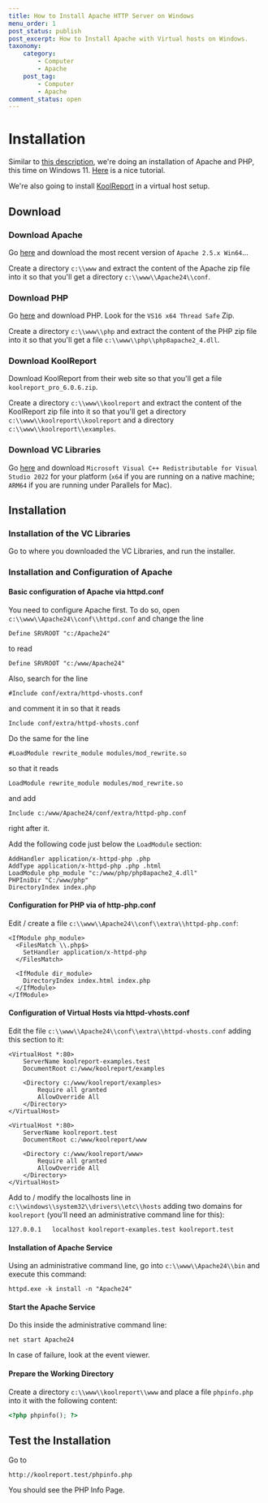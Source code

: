 ```yaml
---
title: How to Install Apache HTTP Server on Windows
menu_order: 1
post_status: publish
post_excerpt: How to Install Apache with Virtual hosts on Windows.
taxonomy:
    category:
        - Computer
        - Apache
    post_tag:
        - Computer
        - Apache
comment_status: open
---
```


# Installation

Similar to [this description](https://www.mnott.de/how-to-install-apache-http-server-using-homebrew-on-macos/), we're doing an installation of Apache and PHP, this time on Windows 11. [Here](https://www.youtube.com/watch?v=3EAj9tsXLFU) is a nice tutorial. 

We're also going to install [KoolReport](https://koolreport.com/) in a virtual host setup.

## Download

### Download Apache

Go [here](https://www.apachelounge.com/download) and download the most recent version of `Apache 2.5.x Win64`...

Create a directory `c:\\www` and extract the content of the Apache zip file into it so that you'll get a directory `c:\\www\\Apache24\\conf`.
 
### Download PHP

Go [here](windows.php.net/download#php-8.1) and download PHP. Look for the `VS16 x64 Thread Safe` Zip. 

Create a directory `c:\\www\\php` and extract the content of the PHP zip file into it so that you'll get a file `c:\\www\\php\\php8apache2_4.dll`.


### Download KoolReport

Download KoolReport from their web site so that you'll get a file `koolreport_pro_6.0.6.zip`.

Create a directory `c:\\www\\koolreport` and extract the content of the KoolReport zip file into it so that you'll get a directory `c:\\www\\koolreport\\koolreport` and a directory `c:\\www\\koolreport\\examples`.


### Download VC Libraries

Go [here](visualstudio.microsoft.com/downloads/#microsoft-visual-c-redistributable-for-visual-studio-2019) and download `Microsoft Visual C++ Redistributable for Visual Studio 2022` for your platform (`x64` if you are running on a native machine; `ARM64` if you are running under Parallels for Mac).

## Installation

### Installation of the VC Libraries

Go to where you downloaded the VC Libraries, and run the installer.

### Installation and Configuration of Apache

#### Basic configuration of Apache via httpd.conf

You need to configure Apache first. To do so, open `c:\\www\\Apache24\\conf\\httpd.conf` and change the line

```
Define SRVROOT "c:/Apache24"
```

to read

```
Define SRVROOT "c:/www/Apache24"
```

Also, search for the line

```
#Include conf/extra/httpd-vhosts.conf
```

and comment it in so that it reads

```
Include conf/extra/httpd-vhosts.conf
```

Do the same for the line

```
#LoadModule rewrite_module modules/mod_rewrite.so
```

so that it reads

```
LoadModule rewrite_module modules/mod_rewrite.so
```
 
and add

```
Include c:/www/Apache24/conf/extra/httpd-php.conf
```

right after it.

Add the following code just below the `LoadModule` section:

```
AddHandler application/x-httpd-php .php
AddType application/x-httpd-php .php .html
LoadModule php_module "c:/www/php/php8apache2_4.dll"
PHPIniDir "C:/www/php"
DirectoryIndex index.php
```


#### Configuration for PHP via of http-php.conf

Edit / create a file `c:\\www\\Apache24\\conf\\extra\\httpd-php.conf`:

```
<IfModule php_module>
  <FilesMatch \\.php$>
    SetHandler application/x-httpd-php
  </FilesMatch>

  <IfModule dir_module>
    DirectoryIndex index.html index.php
  </IfModule>
</IfModule>
```


#### Configuration of Virtual Hosts via httpd-vhosts.conf

Edit the file `c:\\www\\Apache24\\conf\\extra\\httpd-vhosts.conf` adding this section to it:

```
<VirtualHost *:80>
    ServerName koolreport-examples.test
    DocumentRoot c:/www/koolreport/examples

    <Directory c:/www/koolreport/examples>
        Require all granted
        AllowOverride All
    </Directory>
</VirtualHost>

<VirtualHost *:80>
    ServerName koolreport.test
    DocumentRoot c:/www/koolreport/www

    <Directory c:/www/koolreport/www>
        Require all granted
        AllowOverride All
    </Directory>
</VirtualHost>
```


Add to / modify the localhosts line in `c:\\windows\\system32\\drivers\\etc\\hosts` adding two domains for `koolreport` (you'll need an administrative command line for this):

```
127.0.0.1 	localhost koolreport-examples.test koolreport.test
```


#### Installation of Apache Service

Using an administrative command line, go into `c:\\www\\Apache24\\bin` and execute this command:

```
httpd.exe -k install -n "Apache24"
```

#### Start the Apache Service

Do this inside the administrative command line:

```
net start Apache24
```

In case of failure, look at the event viewer.



#### Prepare the Working Directory

Create a directory `c:\\www\\koolreport\\www` and place a file `phpinfo.php` into it with the following content:

```php
<?php phpinfo(); ?>
```


## Test the Installation

Go to

```
http://koolreport.test/phpinfo.php
```

You should see the PHP Info Page.

